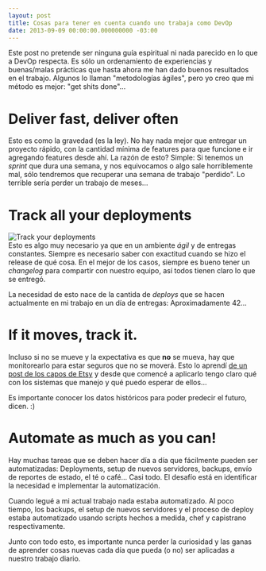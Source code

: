 ```yaml
---
layout: post
title: Cosas para tener en cuenta cuando uno trabaja como DevOp
date: 2013-09-09 00:00:00.000000000 -03:00
---
```

Este post no pretende ser ninguna gu&iacute;a espiritual ni nada parecido en lo que a DevOp respecta. Es s&oacute;lo un ordenamiento de experiencias y buenas/malas pr&aacute;cticas que hasta ahora me han dado buenos resultados en el trabajo. Algunos lo llaman "metodolog&iacute;as &aacute;giles", pero yo creo que mi m&eacute;todo es mejor: "get shits done"...

# Deliver fast, deliver often
Esto es como la gravedad (es la ley). No hay nada mejor que entregar un proyecto r&aacute;pido, con la cantidad m&iacute;nima de features para que funcione e ir agregando features desde ah&iacute;. La raz&oacute;n de esto? Simple: Si tenemos un *sprint* que dura una semana, y nos equivocamos o algo sale horriblemente mal, s&oacute;lo tendremos que recuperar una semana de trabajo "perdido". Lo terrible ser&iacute;a perder un trabajo de meses...

# Track all your deployments
![Track your deployments](/images/meme_deploy.jpg)  
Esto es algo muy necesario ya que en un ambiente *&aacute;gil* y de entregas constantes. Siempre es necesario saber con exactitud cuando se hizo el release de qu&eacute; cosa. En el mejor de los casos, siempre es bueno tener un *changelog* para compartir con nuestro equipo, as&iacute; todos tienen claro lo que se entreg&oacute;.

La necesidad de esto nace de la cantida de *deploys* que se hacen actualmente en mi trabajo en un d&iacute;a de entregas: Aproximadamente 42...

# If it moves, track it.
Incluso si no se mueve y la expectativa es que **no** se mueva, hay que monitorearlo para estar seguros que no se mover&aacute;. Esto lo aprend&iacute; [de un post de los capos de Etsy](http://codeascraft.com/2011/02/15/measure-anything-measure-everything/) y desde que comenc&eacute; a aplicarlo tengo claro qu&eacute; con los sistemas que manejo y qu&eacute; puedo esperar de ellos...

Es importante conocer los datos hist&oacute;ricos para poder predecir el futuro, dicen. :)

# Automate as much as you can!
Hay muchas tareas que se deben hacer d&iacute;a a d&iacute;a que f&aacute;cilmente pueden ser automatizadas: Deployments, setup de nuevos servidores, backups, env&iacute;o de reportes de estado, el t&eacute; o caf&eacute;... Casi todo. El desaf&iacute;o est&aacute; en identificar la necesidad e implementar la automatizaci&oacute;n.

Cuando legu&eacute; a mi actual trabajo nada estaba automatizado. Al poco tiempo, los backups, el setup de nuevos servidores y el proceso de deploy estaba automatizado usando scripts hechos a medida, chef y capistrano respectivamente.

Junto con todo esto, es importante nunca perder la curiosidad y las ganas de aprender cosas nuevas cada d&iacute;a que pueda (o no) ser aplicadas a nuestro trabajo diario.
